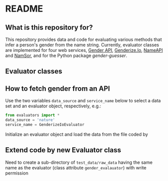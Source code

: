 # README #


## What is this repository for? ##

This repository provides data and code for evaluating various methods that infer a
person's gender from the name string.
Currently, evaluator classes are implemented for four web services, [Gender API](https://gender-api.com/),
[Genderize.Io](https://genderize.io/), [NameAPI](https://www.nameapi.org) and [NamSor](https://api.namsor.com),
and for the Python package *gender-guesser*.

## Evaluator classes


## How to fetch gender from an API

Use the two variables `data_source` and `service_name` below to select a data set and an evaluator object, respectively, e.g.:

```python
from evaluators import *
data_source = 'nature'
service_name = GenderizeIoEvaluator

```

Initialize an evaluator object and load the data from the file coded by
## Extend code by new Evaluator class

Need to create a sub-directory of `test_data/raw_data` having the same name as the evaluator (class attribute `gender_evalauator`)
with write permission